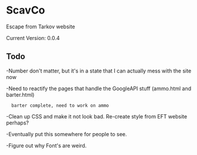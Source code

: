 # ScavCo
Escape from Tarkov website

Current Version: 0.0.4

## Todo
-Number don't matter, but it's in a state that I can actually mess with the site now

-Need to reactify the pages that handle the GoogleAPI stuff (ammo.html and barter.html)

      barter complete, need to work on ammo
 
-Clean up CSS and make it not look bad. Re-create style from EFT website perhaps?

-Eventually put this somewhere for people to see.

-Figure out why Font's are weird.
